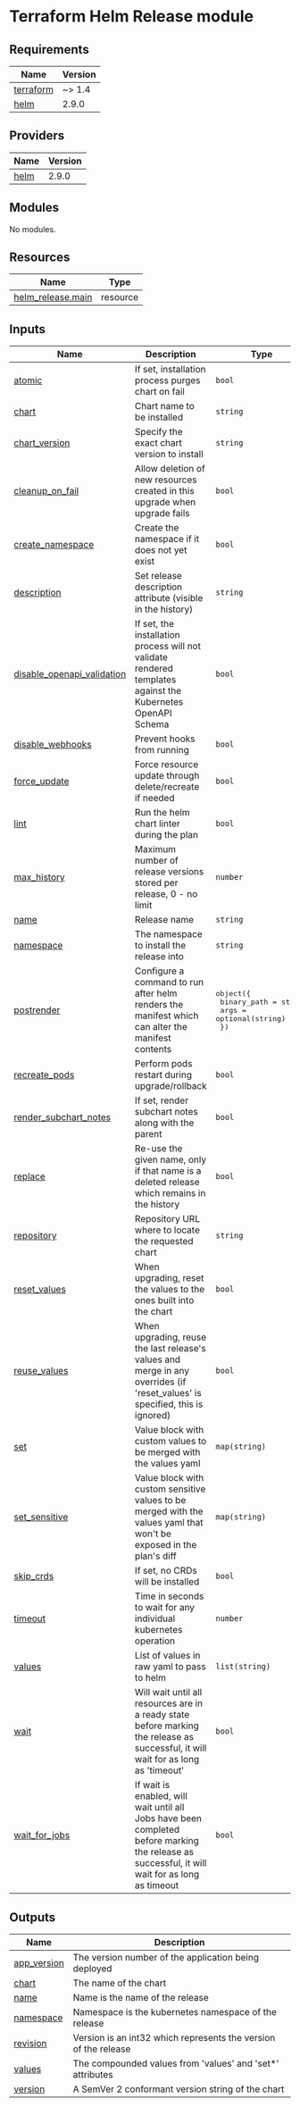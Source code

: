 # Terraform Helm Release module
<!-- BEGIN_TF_DOCS -->
## Requirements

| Name | Version |
|------|---------|
| <a name="requirement_terraform"></a> [terraform](#requirement\_terraform) | ~> 1.4 |
| <a name="requirement_helm"></a> [helm](#requirement\_helm) | 2.9.0 |

## Providers

| Name | Version |
|------|---------|
| <a name="provider_helm"></a> [helm](#provider\_helm) | 2.9.0 |

## Modules

No modules.

## Resources

| Name | Type |
|------|------|
| [helm_release.main](https://registry.terraform.io/providers/hashicorp/helm/2.9.0/docs/resources/release) | resource |

## Inputs

| Name | Description | Type | Default | Required |
|------|-------------|------|---------|:--------:|
| <a name="input_atomic"></a> [atomic](#input\_atomic) | If set, installation process purges chart on fail | `bool` | `false` | no |
| <a name="input_chart"></a> [chart](#input\_chart) | Chart name to be installed | `string` | n/a | yes |
| <a name="input_chart_version"></a> [chart\_version](#input\_chart\_version) | Specify the exact chart version to install | `string` | n/a | yes |
| <a name="input_cleanup_on_fail"></a> [cleanup\_on\_fail](#input\_cleanup\_on\_fail) | Allow deletion of new resources created in this upgrade when upgrade fails | `bool` | `false` | no |
| <a name="input_create_namespace"></a> [create\_namespace](#input\_create\_namespace) | Create the namespace if it does not yet exist | `bool` | `false` | no |
| <a name="input_description"></a> [description](#input\_description) | Set release description attribute (visible in the history) | `string` | `null` | no |
| <a name="input_disable_openapi_validation"></a> [disable\_openapi\_validation](#input\_disable\_openapi\_validation) | If set, the installation process will not validate rendered templates against the Kubernetes OpenAPI Schema | `bool` | `false` | no |
| <a name="input_disable_webhooks"></a> [disable\_webhooks](#input\_disable\_webhooks) | Prevent hooks from running | `bool` | `false` | no |
| <a name="input_force_update"></a> [force\_update](#input\_force\_update) | Force resource update through delete/recreate if needed | `bool` | `false` | no |
| <a name="input_lint"></a> [lint](#input\_lint) | Run the helm chart linter during the plan | `bool` | `false` | no |
| <a name="input_max_history"></a> [max\_history](#input\_max\_history) | Maximum number of release versions stored per release, 0 - no limit | `number` | `0` | no |
| <a name="input_name"></a> [name](#input\_name) | Release name | `string` | n/a | yes |
| <a name="input_namespace"></a> [namespace](#input\_namespace) | The namespace to install the release into | `string` | n/a | yes |
| <a name="input_postrender"></a> [postrender](#input\_postrender) | Configure a command to run after helm renders the manifest which can alter the manifest contents | <pre>object({<br>    binary_path = string<br>    args        = optional(string)<br>  })</pre> | <pre>{<br>  "binary_path": null<br>}</pre> | no |
| <a name="input_recreate_pods"></a> [recreate\_pods](#input\_recreate\_pods) | Perform pods restart during upgrade/rollback | `bool` | `false` | no |
| <a name="input_render_subchart_notes"></a> [render\_subchart\_notes](#input\_render\_subchart\_notes) | If set, render subchart notes along with the parent | `bool` | `true` | no |
| <a name="input_replace"></a> [replace](#input\_replace) | Re-use the given name, only if that name is a deleted release which remains in the history | `bool` | `false` | no |
| <a name="input_repository"></a> [repository](#input\_repository) | Repository URL where to locate the requested chart | `string` | n/a | yes |
| <a name="input_reset_values"></a> [reset\_values](#input\_reset\_values) | When upgrading, reset the values to the ones built into the chart | `bool` | `false` | no |
| <a name="input_reuse_values"></a> [reuse\_values](#input\_reuse\_values) | When upgrading, reuse the last release's values and merge in any overrides (if 'reset\_values' is specified, this is ignored) | `bool` | `false` | no |
| <a name="input_set"></a> [set](#input\_set) | Value block with custom values to be merged with the values yaml | `map(string)` | `{}` | no |
| <a name="input_set_sensitive"></a> [set\_sensitive](#input\_set\_sensitive) | Value block with custom sensitive values to be merged with the values yaml that won't be exposed in the plan's diff | `map(string)` | `{}` | no |
| <a name="input_skip_crds"></a> [skip\_crds](#input\_skip\_crds) | If set, no CRDs will be installed | `bool` | `false` | no |
| <a name="input_timeout"></a> [timeout](#input\_timeout) | Time in seconds to wait for any individual kubernetes operation | `number` | `300` | no |
| <a name="input_values"></a> [values](#input\_values) | List of values in raw yaml to pass to helm | `list(string)` | `[]` | no |
| <a name="input_wait"></a> [wait](#input\_wait) | Will wait until all resources are in a ready state before marking the release as successful, it will wait for as long as 'timeout' | `bool` | `true` | no |
| <a name="input_wait_for_jobs"></a> [wait\_for\_jobs](#input\_wait\_for\_jobs) | If wait is enabled, will wait until all Jobs have been completed before marking the release as successful, it will wait for as long as timeout | `bool` | `false` | no |

## Outputs

| Name | Description |
|------|-------------|
| <a name="output_app_version"></a> [app\_version](#output\_app\_version) | The version number of the application being deployed |
| <a name="output_chart"></a> [chart](#output\_chart) | The name of the chart |
| <a name="output_name"></a> [name](#output\_name) | Name is the name of the release |
| <a name="output_namespace"></a> [namespace](#output\_namespace) | Namespace is the kubernetes namespace of the release |
| <a name="output_revision"></a> [revision](#output\_revision) | Version is an int32 which represents the version of the release |
| <a name="output_values"></a> [values](#output\_values) | The compounded values from 'values' and 'set*' attributes |
| <a name="output_version"></a> [version](#output\_version) | A SemVer 2 conformant version string of the chart |
<!-- END_TF_DOCS -->